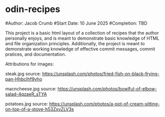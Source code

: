 # odin-recipes
#Author: Jacob Crumb
#Start Date: 10 June 2025
#Completion: TBD

This project is a basic html layout of a collection of recipes that the author personally enjoys,
and is meant to demonstrate basic knowledge of HTML and file organization principles. Additionally,
the project is meant to demonstrate working knowledge of effective commit messages, commit pratices,
and documentation.

Attributions for images: 

steak.jpg source: https://unsplash.com/photos/fried-fish-on-black-frying-pan-HhbcIhf9vho

macncheese.jpg source: https://unsplash.com/photos/bowlful-of-elbow-salad-4qzaeR_sTYA

potatoes.jpg source: https://unsplash.com/photos/a-pot-of-cream-sitting-on-top-of-a-stove-h53ZxvZLV3s